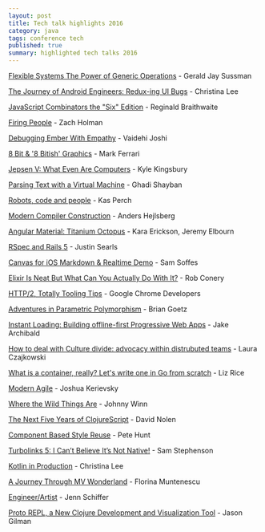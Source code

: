 ```yaml
---
layout: post
title: Tech talk highlights 2016
category: java
tags: conference tech
published: true 
summary: highlighted tech talks 2016
---
```


[Flexible Systems The Power of Generic Operations](https://vimeo.com/151465912) - Gerald Jay Sussman

[The Journey of Android Engineers: Redux-ing UI Bugs](https://www.youtube.com/watch?v=UsuzhTlccRk) - Christina Lee

[JavaScript Combinators the "Six" Edition](https://vimeo.com/153097877) - Reginald Braithwaite

[Firing People](https://www.youtube.com/watch?v=dxGen7sPWTw) - Zach Holman

[Debugging Ember With Empathy](https://www.youtube.com/watch?list=PL4eq2DPpyBblc8aQAd516-jGMdAhEeUiW&v=CctE59nvXyw) - Vaidehi Joshi

[8 Bit & '8 Bitish' Graphics](http://www.gdcvault.com/play/1023586/8-Bit-8-Bitish-Graphics) - Mark Ferrari

[Jepsen V: What Even Are Computers](https://www.youtube.com/watch?v=IcsocrEz9wE) - Kyle Kingsbury

[Parsing Text with a Virtual Machine](https://www.youtube.com/watch?v=9Q--oX5muxw) - Ghadi Shayban

[Robots, code and people](https://www.youtube.com/watch?v=edYnouynBxg) - Kas Perch

[Modern Compiler Construction](https://channel9.msdn.com/Blogs/Seth-Juarez/Anders-Hejlsberg-on-Modern-Compiler-Construction) - Anders Hejlsberg

[Angular Material: Titanium Octopus](https://www.youtube.com/watch?v=rRiV_b3WsoY) - Kara Erickson, Jeremy Elbourn

[RSpec and Rails 5](https://www.youtube.com/watch?v=vntVoC5uSYk&list=PLE7tQUdRKcyZGYLfj6oRQWPxB6ijg1YsC&index=82) - Justin Searls

[Canvas for iOS Markdown & Realtime Demo](https://www.youtube.com/watch?v=3RHQd4b1iPA) - Sam Soffes

[Elixir Is Neat But What Can You Actually Do With It?](https://vimeo.com/171317253) - Rob Conery

[HTTP/2, Totally Tooling Tips](https://www.youtube.com/watch?v=qx9tHwhjkHs) - Google Chrome Developers

[Adventures in Parametric Polymorphism](https://www.youtube.com/watch?v=Tc9vs_HFHVo) - Brian Goetz

[Instant Loading: Building offline-first Progressive Web Apps](https://www.youtube.com/watch?v=cmGr0RszHc8) - Jake Archibald

[How to deal with Culture divide: advocacy within distrubuted teams](https://vimeo.com/173322922) - Laura Czajkowski

[What is a container, really? Let's write one in Go from scratch](https://www.youtube.com/watch?v=HPuvDm8IC-4) - Liz Rice

[Modern Agile](https://www.agilealliance.org/resources/videos/modern-agile/) - Joshua Kerievsky

[Where the Wild Things Are](https://www.youtube.com/watch?v=ZKYL4M9aJQA) - Johnny Winn

[The Next Five Years of ClojureScript](https://www.youtube.com/watch?v=mty0RwkPmE8) - David Nolen

[Component Based Style Reuse](https://www.youtube.com/watch?v=_70Yp8KPXH8) - Pete Hunt

[Turbolinks 5: I Can’t Believe It’s Not Native!](https://www.youtube.com/watch?v=SWEts0rlezA) - Sam Stephenson

[Kotlin in Production](https://www.youtube.com/watch?v=mDpnc45WwlI) - Christina Lee

[A Journey Through MV Wonderland](https://youtu.be/pBNaWK-ai-M?list=PLnVy79PaFHMXJha06t6pWfkYcATV4oPvC) - Florina Muntenescu

[Engineer/Artist](https://www.youtube.com/watch?v=wewAC5X_CZ8) - Jenn Schiffer

[Proto REPL, a New Clojure Development and Visualization Tool](https://www.youtube.com/watch?v=buPPGxOnBnk) - Jason Gilman
